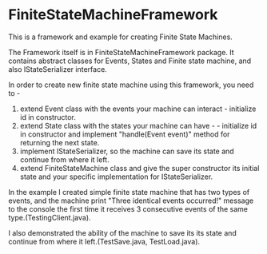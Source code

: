 # FiniteStateMachineFramework

This is a framework and example for creating Finite State Machines.

The Framework itself is in FiniteStateMachineFramework package.
It contains abstract classes for Events, States and Finite state machine, 
and also IStateSerializer interface.

In order to create new finite state machine using this framework, you need to -
  1. extend Event class with the events your machine can interact - initialize id in constructor.
  2. extend State class with the states your machine can have -  - initialize id in constructor 
     and implement "handle(Event event)" method for returning the next state.
  3. implement IStateSerializer, so the machine can save its state and continue from where
     it left.
  4. extend FiniteStateMachine class and give the super constructor its initial state and 
     your specific implementation for IStateSerializer.

In the example I created simple finite state machine that has two types of events, and the
machine print "Three identical events occurred!" message to the console the first time 
it receives 3 consecutive events of the same type.(TestingClient.java).

I also demonstrated the ability of the machine to save its its state and continue from where
it left.(TestSave.java, TestLoad.java).
